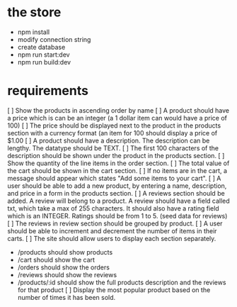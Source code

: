 # the store 

- npm install
- modify connection string
- create database
- npm run start:dev
- npm run build:dev

# requirements

[ ] Show the products in ascending order by name
[ ] A product should have a price which is can be an integer (a 1 dollar item can would have a price of 100)
[ ] The price should be displayed next to the product in the products section with a currency format (an item for 100 should display a price of $1.00
[ ] A product should have a description. The description can be lengthy. The datatype should be TEXT.
[ ] The first 100 characters of the description should be shown under the product in the products section.
[ ] Show the quantity of the line items in the order section.
[ ] The total value of the cart should be shown in the cart section.
[ ] If no items are in the cart, a message should appear which states "Add some items to your cart".
[ ] A user should be able to add a new product, by entering a name, description, and price in a form in the products section.
[ ] A reviews section should be added. A review will belong to a product. A review should have a field called txt, which take a max of 255 characters. It should also have a rating field which is an INTEGER. Ratings should be from 1 to 5. (seed data for reviews)
[ ] The reviews in review section should be grouped by product.
[ ] A user should be able to increment and decrement the number of items in their carts.
[ ] The site should allow users to display each section separately.
  - /products should show products
  - /cart should show the cart
  - /orders should show the orders
  - /reviews should show the reviews 
  - /products/:id should show the full products description and the reviews for that product
[ ] Display the most popular product based on the number of times it has been sold.

